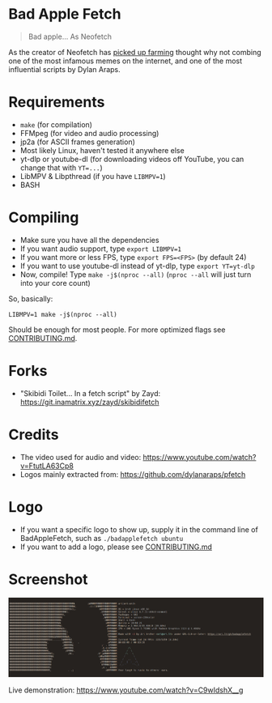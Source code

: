 # Bad Apple Fetch

> Bad apple... As Neofetch

As the creator of Neofetch has [picked up farming](https://github.com/dylanaraps/dylanaraps/commit/811599cc564418e242f23a11082299323e7f62f8) thought why not combing one of the most infamous memes on the internet, and one of the most influential scripts by Dylan Araps.

# Requirements

-   `make` (for compilation)
-   FFMpeg (for video and audio processing)
-   jp2a (for ASCII frames generation)
-   Most likely Linux, haven't tested it anywhere else
-   yt-dlp or youtube-dl (for downloading videos off YouTube, you can change that with `YT=...`)
-   LibMPV & Libpthread (if you have `LIBMPV=1`)
-   BASH

# Compiling

-   Make sure you have all the dependencies
-   If you want audio support, type `export LIBMPV=1`
-   If you want more or less FPS, type `export FPS=<FPS>` (by default 24)
-   If you want to use youtube-dl instead of yt-dlp, type `export YT=yt-dlp`
-   Now, compile! Type `make -j$(nproc --all)` (`nproc --all` will just turn into your core count)

So, basically:

    LIBMPV=1 make -j$(nproc --all)

Should be enough for most people. For more optimized flags see [CONTRIBUTING.md](/CONTRIBUTING.md).

# Forks

- "Skibidi Toilet... In a fetch script" by Zayd: https://git.inamatrix.xyz/zayd/skibidifetch

# Credits

-   The video used for audio and video: <https://www.youtube.com/watch?v=FtutLA63Cp8>
-   Logos mainly extracted from: <https://github.com/dylanaraps/pfetch>

# Logo

-   If you want a specific logo to show up, supply it in the command line of BadAppleFetch, such as `./badapplefetch ubuntu`
-   If you want to add a logo, please see [CONTRIBUTING.md](/CONTRIBUTING.md)

# Screenshot

![Screenshot of BadAppleFetch](/screenshot.jpg)

Live demonstration: <https://www.youtube.com/watch?v=C9wIdshX__g>
